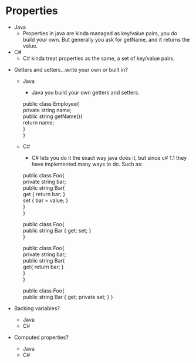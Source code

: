 # Properties
  - Java
    * Properties in java are kinda managed as key/value pairs, you do build your own. But generally you ask for getName, and it returns the value.
  - C#
    * C# kinda treat properties as the same, a set of key/value pairs.
* Getters and setters…write your own or built in?
  - Java
    * Java you build your own getters and setters.
    
    public class Employee{  
      private string name;  
      public string getName(){  
        return name;  
      }  
    }
    
  - C#
    * C# lets you do it the exact way java does it, but since c# 1.1 they have implemented many ways to do. Such as:
    
    public class Foo{  
    private string bar;  
    public string Bar{  
        get { return bar; }  
        set { bar = value; }  
    }  
    }

    public class Foo{  
      public string Bar { get; set; }  
    }  
    
    public class Foo{  
      private string bar;  
      public string Bar{  
        get{ return bar; }  
      }  
    }
    
    public class Foo{  
      public string Bar { get; private set; }
    }
    
* Backing variables?
  - Java
  - C#
* Computed properties?
  - Java
  - C#
